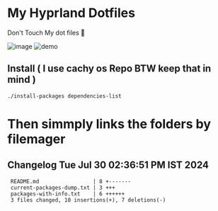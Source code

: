 # My Hyprland Dotfiles
  Don't Touch My dot files 🙂
 

  ![image](https://github.com/ALEX5402/dotfiles/assets/76860596/2fbe6020-4d76-4cf7-b052-58ff43cda405)
  ![demo](https://github.com/ALEX5402/dotfiles/assets/76860596/ff68bba7-e8da-49d3-a716-3ed3d73cfc25)

## Install ( I use cachy os Repo BTW keep that in mind )
``` ./install-packages dependencies-list ```

# Then simmply links the folders by filemager
 
## Changelog Tue Jul 30 02:36:51 PM IST 2024
```
 README.md                 | 8 +-------
 current-packages-dump.txt | 3 +++
 packages-with-info.txt    | 6 ++++++
 3 files changed, 10 insertions(+), 7 deletions(-)
```
 
